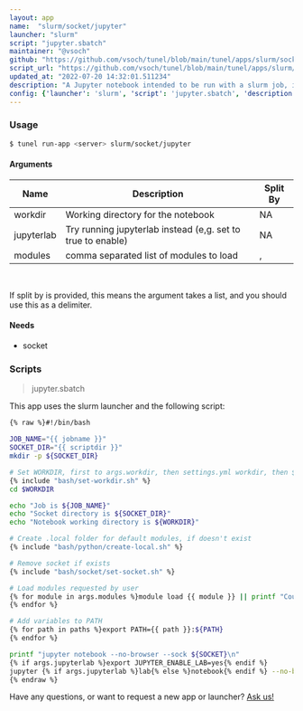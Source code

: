 ```yaml
---
layout: app
name:  "slurm/socket/jupyter"
launcher: "slurm"
script: "jupyter.sbatch"
maintainer: "@vsoch"
github: "https://github.com/vsoch/tunel/blob/main/tunel/apps/slurm/socket/jupyter/app.yaml"
script_url: "https://github.com/vsoch/tunel/blob/main/tunel/apps/slurm/socket/jupyter/jupyter.sbatch"
updated_at: "2022-07-20 14:32:01.511234"
description: "A Jupyter notebook intended to be run with a slurm job, interactive via a socket."
config: {'launcher': 'slurm', 'script': 'jupyter.sbatch', 'description': 'A Jupyter notebook intended to be run with a slurm job, interactive via a socket.', 'args': [{'name': 'workdir', 'description': 'Working directory for the notebook'}, {'name': 'jupyterlab', 'description': 'Try running jupyterlab instead (e,g. set to true to enable)'}, {'name': 'modules', 'description': 'comma separated list of modules to load', 'split': ','}], 'needs': {'socket': True}}
---
```


### Usage

```bash
$ tunel run-app <server> slurm/socket/jupyter
```


#### Arguments

<div class="fresh-table">
<table class="table">
<thead>
  <th>Name</th>
  <th>Description</th>
  <th>Split By</th>
</thead>
<tbody>
<tr>
   <td>workdir</td>
   <td>Working directory for the notebook</td>
   <td>NA</td>
</tr>
<tr>
   <td>jupyterlab</td>
   <td>Try running jupyterlab instead (e,g. set to true to enable)</td>
   <td>NA</td>
</tr>
<tr>
   <td>modules</td>
   <td>comma separated list of modules to load</td>
   <td>,</td>
</tr>

</tbody></table></div>

<br>

If split by is provided, this means the argument takes a list, and you should use this as a delimiter.




#### Needs

  - socket




### Scripts

> jupyter.sbatch

This app uses the slurm launcher and the following script:

```bash
{% raw %}#!/bin/bash

JOB_NAME="{{ jobname }}"
SOCKET_DIR="{{ scriptdir }}"
mkdir -p ${SOCKET_DIR}

# Set WORKDIR, first to args.workdir, then settings.yml workdir, then $HOME
{% include "bash/set-workdir.sh" %}
cd $WORKDIR

echo "Job is ${JOB_NAME}"
echo "Socket directory is ${SOCKET_DIR}"
echo "Notebook working directory is ${WORKDIR}"

# Create .local folder for default modules, if doesn't exist
{% include "bash/python/create-local.sh" %}

# Remove socket if exists
{% include "bash/socket/set-socket.sh" %}

# Load modules requested by user
{% for module in args.modules %}module load {{ module }} || printf "Could not load {{ module }}\n"
{% endfor %}

# Add variables to PATH
{% for path in paths %}export PATH={{ path }}:${PATH}
{% endfor %}

printf "jupyter notebook --no-browser --sock ${SOCKET}\n"
{% if args.jupyterlab %}export JUPYTER_ENABLE_LAB=yes{% endif %}
jupyter {% if args.jupyterlab %}lab{% else %}notebook{% endif %} --no-browser --sock ${SOCKET}
{% endraw %}
```

Have any questions, or want to request a new app or launcher? [Ask us!](https://github.com/vsoch/tunel/issues)
